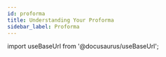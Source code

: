 ```yaml
---
id: proforma
title: Understanding Your Proforma
sidebar_label: Proforma
---
```


import useBaseUrl from '@docusaurus/useBaseUrl';

